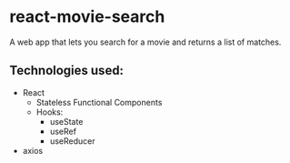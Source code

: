 # react-movie-search

A web app that lets you search for a movie and returns a list of matches.

## Technologies used:

- React
  - Stateless Functional Components
  - Hooks:
    - useState
    - useRef
    - useReducer
- axios
